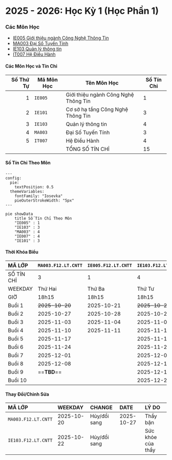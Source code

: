 # 2025 - 2026: Học Kỳ 1 (Học Phần 1)

### Các Môn Học

- [IE005 Giới thiệu ngành Công Nghệ Thông Tin](uit/courses/IE005/IE005.md)
- [MA003 Đại Số Tuyến Tính](uit/courses/MA003/MA003.md)
- [IE103 Quản lý thông tin](uit/courses/IE103/IE103.md)
- [IT007 Hệ Điều Hành](uit/courses/IT007/IT007.md)

#### Các Môn Học và Tín Chỉ

| Số Thứ Tự | Mã Môn Học | Tên Môn Học                          | Số Tín Chỉ |
| --------: | ---------- | ------------------------------------ | ---------- |
|         1 | `IE005`    | Giới thiệu ngành Công Nghệ Thông Tin | 1          |
|         2 | `IE101`    | Cơ sở hạ tầng Công Nghệ Thông Tin    | 3          |
|         3 | `IE103`    | Quản lý thông tin                    | 4          |
|         4 | `MA003`    | Đại Số Tuyến Tính                    | 3          |
|         5 | `IT007`    | Hệ Điều Hành                         | 4          |
|           |            | TỔNG SỐ TÍN CHỈ                      | 15         |

#### Số Tín Chỉ Theo Môn

```mermaid
---
config:
  pie:
    textPosition: 0.5
  themeVariables:
    fontFamily: "Iosevka"
    pieOuterStrokeWidth: "5px"
---

pie showData
    title Số Tín Chỉ Theo Môn
    "IE005" : 1
    "IE103" : 3
    "MA003" : 4
    "IE007" : 4
    "IE101" : 3
```

#### Thời Khóa Biểu

| MÃ LỚP     | `MA003.F12.LT.CNTT` | `IE005.F12.LT.CNTT` | `IE103.F12.LT.CNTT` | `IT007.F12.LT.CNTT` | `IE101.F12.LT.CNTT` |
| :--------- | :------------------ | :------------------ | :------------------ | :------------------ | :------------------ |
| SỐ TÍN CHỈ | 3                   | 1                   | 4                   | 4                   | 3                   |
| WEEKDAY    | Thứ Hai             | Thứ Ba              | Thứ Tư              | Thứ Năm             | Thứ Sáu             |
| GIỜ        | 18h15               | 18h15               | 18h15               | 18h15               | 18h15               |
| Buổi 1     | ~~2025-10-20~~      | 2025-10-21          | ~~2025-10-22~~      | 2025-10-23          | 2025-10-24          |
| Buổi 2     | 2025-10-27          | 2025-10-28          | 2025-10-29          | 2025-10-30          | 2025-10-31          |
| Buổi 3     | 2025-11-03          | 2025-11-04          | 2025-11-05          | 2025-11-06          | 2025-11-07          |
| Buổi 4     | 2025-11-10          | 2025-11-11          | 2025-11-12          | 2025-11-13          | 2025-11-14          |
| Buổi 5     | 2025-11-17          |                     | 2025-11-19          | 2025-11-20          | 2025-11-21          |
| Buổi 6     | 2025-11-24          |                     | 2025-11-26          | 2025-11-27          | 2025-11-28          |
| Buổi 7     | 2025-12-01          |                     | 2025-12-03          | 2025-12-04          | 2025-12-05          |
| Buổi 8     | 2025-12-08          |                     | 2025-12-10          | 2025-12-11          | 2025-12-12          |
| Buổi 9     | ==**TBD**==         |                     | 2025-12-17          | 2025-12-18          |                     |
| Buổi 10    |                     |                     | 2025-12-24          | 2025-12-25          |                     |

#### Thay Đổi/Chỉnh Sửa

| MÃ LỚP              | WEEKDAY    | CHANGE       | DATE       | LÝ DO             |
| :------------------ | :--------- | :----------- | :--------- | :---------------- |
| `MA003.F12.LT.CNTT` | 2025-10-20 | Hủy/đổi sang | 2025-10-27 | Thầy bận          |
| `IE103.F12.LT.CNTT` | 2025-10-22 | Hủy/đổi sang |            | Sức khỏe của thầy |
